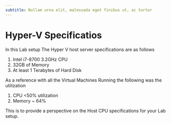 ```yaml
---
subtitle: Nullam urna elit, malesuada eget finibus ut, ac tortor
---
```


# Hyper-V Specificatios

In this Lab setup The Hyper V host server specifications are as follows

1. Intel i7-8700 3.2GHz CPU
2. 32GB of Memory
3. At least 1 Terabytes of Hard Disk

As a reference with all the Virtual Machines Running the following was the utilization
1. CPU <50% utilization
2. Memory ~ 64% 

This is to provide a perspective on the Host CPU specifications for your Lab setup.

